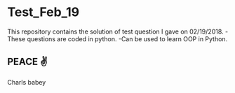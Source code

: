 # Test_Feb_19
This repository contains the solution of test question I gave on 02/19/2018. 
-These questions are coded in python.
-Can be used to learn OOP in Python.

## PEACE ✌
Charls babey
